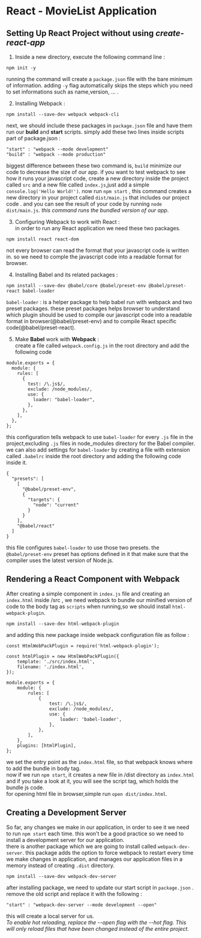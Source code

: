 # React - MovieList Application

## **Setting Up React Project without using** _create-react-app_

1. Inside a new directory, execute the following command line :

```
npm init -y
```

running the command will create a `package.json` file with the bare minimum of information. adding `-y` flag automatically skips the steps which you need to set informations such as name,version, ... .

2. Installing Webpack :

```
npm install --save-dev webpack webpack-cli
```

next, we should include these packages in `package.json` file and have them run our **build** and **start** scripts.
simply add these two lines inside scripts part of package.json :

```
"start" : "webpack --mode development"
"build" : "webpack --mode production"
```

biggest difference between these two command is, `build` minimize our code to decrease the size of our app.
if you want to test webpack to see how it runs your javascript code, create a new directory inside the project called `src` and a new file called `index.js`,just add a simple `console.log('Hello World!')`.
now run `npm start` , this command creates a new directory in your project called `dist/main.js` that includes our project code .
and you can see the result of your code by running `node dist/main.js`.
_this command runs the bundled version of our app_.

3. Configuring Webpack to work with React :<br>
   in order to run any React application we need these two packages.

```
npm install react react-dom
```

not every browser can read the format that your javascript code is written in. so we need to comple the javascript code into a readable format for browser.

4. Installing Babel and its related packages :

```
npm install --save-dev @babel/core @babel/preset-env @babel/preset-react babel-loader
```

`babel-loader` : is a helper package to help babel run with webpack and two preset packages.
these preset packages helps browser to understand which plugin should be used to compile our javascript code into a readable format in browser(@babel/preset-env) and to compile React specific code(@babel/preset-react).

5. Make **Babel** work with **Webpack** :<br>
   create a file called `webpack.config.js` in the root directory and add the following code

```
module.exports = {
  module: {
    rules: [
      {
        test: /\.js$/,
        exclude: /node_modules/,
        use: {
          loader: "babel-loader",
        },
      },
    ],
  },
};
```

this configuration tells webpack to use `babel-loader` for every `.js` file in the project,excluding `.js` files in node_modules directory for the Babel compiler.<br>
we can also add settings for `babel-loader` by creating a file with extension called `.babelrc` inside the root directory and adding the following code inside it.

```
{
  "presets": [
    [
      "@babel/preset-env",
      {
        "targets": {
          "node": "current"
        }
      }
    ],
    "@babel/react"
  ]
}
```

this file configures `babel-loader` to use those two presets.
the `@babel/preset-env` preset has options defined in it that make sure that the compiler uses the latest version of Node.js.

## Rendering a React Component with Webpack

After creating a simple component in `index.js` file and creating an `index.html` inside /src , we need webpack to bundle our minified version of code to the body tag as `scripts` when running,so we should install `html-webpack-plugin`.

```
npm install --save-dev html-webpack-plugin
```

and adding this new package inside webpack configuration file as follow :

```
const HtmlWebPackPlugin = require('html-webpack-plugin');

const htmlPlugin = new HtmlWebPackPlugin({
    template: './src/index.html',
    filename: './index.html',
});

module.exports = {
    module: {
        rules: [
            {
                test: /\.js$/,
                exclude: /node_modules/,
                use: {
                    loader: 'babel-loader',
                },
            },
        ],
    },
    plugins: [htmlPlugin],
};
```

we set the entry point as the `index.html` file, so that webpack knows where to add the bundle in body tag.<br>
now if we run `npm start`, it creates a new file in /dist directory as `index.html` and if you take a look at it, you will see the script tag, which holds the bundle js code.<br>
for opening html file in browser,simple run `open dist/index.html`.

## Creating a Development Server

So far, any changes we make in our application, in order to see it we need to run `npm start` each time. this won't be a good practice so we need to install a development server for our application.<br>
there is another package which we are going to install called `webpack-dev-server`. this package adds the option to force webpack to restart every time we make changes in application, and manages our application files in a memory instead of creating `.dist` directory.

```
npm install --save-dev webpack-dev-server
```

after installing package, we need to update our start script in `package.json` .
remove the old script and replace it with the following :<br>

```
"start" : "webpack-dev-server --mode development --open"
```

this will create a local server for us.<br>
_To enable hot reloading, replace the --open flag with the --hot flag. This will only reload files that have been changed instead of the entire project._
